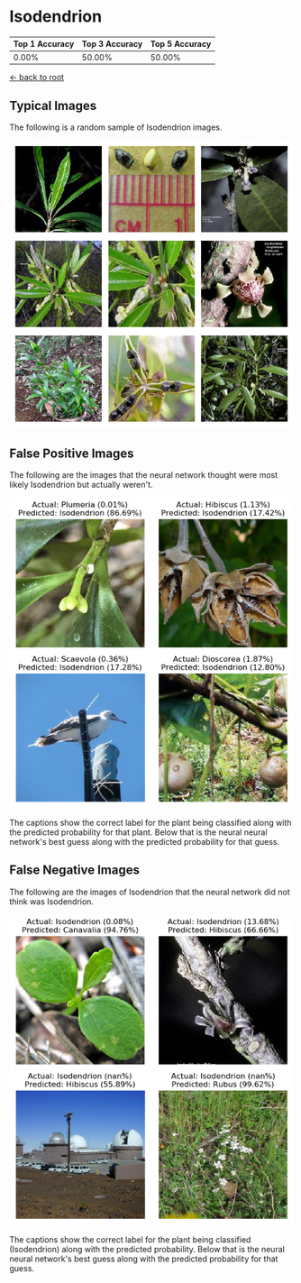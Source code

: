 
# Isodendrion

| Top 1 Accuracy | Top 3 Accuracy | Top 5 Accuracy | 
| --- | --- | --- |
| 0.00% | 50.00% | 50.00% | 

[← back to root](https://github.com/HACC2018/ohia.ai#results)

## Typical Images
The following is a random sample of Isodendrion images.
<p align="center"> <img src="../../../figures/typical/Isodendrion.png?raw=true"> </p>

## False Positive Images
The following are the images that the neural network thought were most likely Isodendrion but actually weren't.  
<p align="center"> <img src="../../../figures/false_positives/Isodendrion.png?raw=true"> </p>
The captions show the correct label for the plant being classified along with the predicted probability for that plant.  Below that is the neural neural network's best guess along with the predicted probability for that guess.

## False Negative Images
The following are the images of Isodendrion that the neural network did not think was Isodendrion.  
<p align="center"> <img src="../../../figures/false_negatives/Isodendrion.png?raw=true"> </p>
The captions show the correct label for the plant being classified (Isodendrion) along with the predicted probability.  Below that is the neural neural network's best guess along with the predicted probability for that guess.
